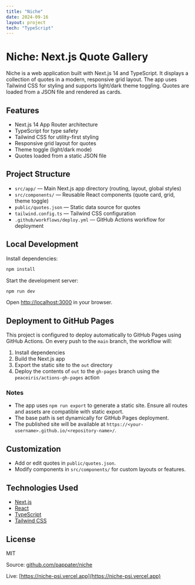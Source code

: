 ```yaml
---
title: "Niche"
date: 2024-09-16
layout: project
tech: "TypeScript"
---
```


# Niche: Next.js Quote Gallery

Niche is a web application built with Next.js 14 and TypeScript. It displays a collection of quotes in a modern, responsive grid layout. The app uses Tailwind CSS for styling and supports light/dark theme toggling. Quotes are loaded from a JSON file and rendered as cards.

## Features

- Next.js 14 App Router architecture
- TypeScript for type safety
- Tailwind CSS for utility-first styling
- Responsive grid layout for quotes
- Theme toggle (light/dark mode)
- Quotes loaded from a static JSON file

## Project Structure

- `src/app/` — Main Next.js app directory (routing, layout, global styles)
- `src/components/` — Reusable React components (quote card, grid, theme toggle)
- `public/quotes.json` — Static data source for quotes
- `tailwind.config.ts` — Tailwind CSS configuration
- `.github/workflows/deploy.yml` — GitHub Actions workflow for deployment

## Local Development

Install dependencies:

```bash
npm install
```

Start the development server:

```bash
npm run dev
```

Open [http://localhost:3000](http://localhost:3000) in your browser.

## Deployment to GitHub Pages

This project is configured to deploy automatically to GitHub Pages using GitHub Actions. On every push to the `main` branch, the workflow will:

1. Install dependencies
2. Build the Next.js app
3. Export the static site to the `out` directory
4. Deploy the contents of `out` to the `gh-pages` branch using the `peaceiris/actions-gh-pages` action

### Notes

- The app uses `npm run export` to generate a static site. Ensure all routes and assets are compatible with static export.
- The base path is set dynamically for GitHub Pages deployment.
- The published site will be available at `https://<your-username>.github.io/<repository-name>/`.

## Customization

- Add or edit quotes in `public/quotes.json`.
- Modify components in `src/components/` for custom layouts or features.

## Technologies Used

- [Next.js](https://nextjs.org/)
- [React](https://react.dev/)
- [TypeScript](https://www.typescriptlang.org/)
- [Tailwind CSS](https://tailwindcss.com/)

## License

MIT


Source: [github.com/pappater/niche](https://github.com/pappater/niche)

Live: [https://niche-psi.vercel.app](https://niche-psi.vercel.app)
